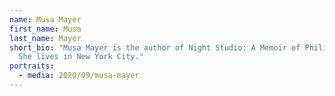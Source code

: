 ```yaml
---
name: Musa Mayer
first_name: Musa
last_name: Mayer
short_bio: "Musa Mayer is the author of Night Studio: A Memoir of Philip Guston.
  She lives in New York City."
portraits:
  - media: 2020/09/musa-mayer
---
```

